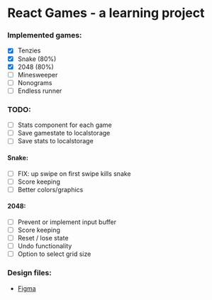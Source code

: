 # React Games - a learning project

### Implemented games:

- [x] Tenzies
- [x] Snake (80%)
- [x] 2048 (80%)
- [ ] Minesweeper
- [ ] Nonograms
- [ ] Endless runner

### TODO:

- [ ] Stats component for each game
- [ ] Save gamestate to localstorage
- [ ] Save stats to localstorage

#### Snake:

- [ ] FIX: up swipe on first swipe kills snake
- [ ] Score keeping
- [ ] Better colors/graphics

#### 2048:

- [ ] Prevent or implement input buffer
- [ ] Score keeping
- [ ] Reset / lose state
- [ ] Undo functionality
- [ ] Option to select grid size

### Design files:

- [Figma](https://www.figma.com/file/5tzNmmB79TFqPaBgyJdsMQ/Tenzies?node-id=0%3A1)
